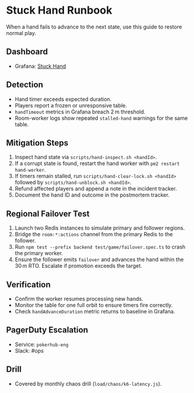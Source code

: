 # Stuck Hand Runbook

When a hand fails to advance to the next state, use this guide to restore normal play.

## Dashboard
- Grafana: [Stuck Hand](../analytics-dashboards.md)

## Detection
- Hand timer exceeds expected duration.
- Players report a frozen or unresponsive table.
- `handTimeout` metrics in Grafana breach 2 m threshold.
- Room-worker logs show repeated `stalled-hand` warnings for the same table.

## Mitigation Steps
1. Inspect hand state via `scripts/hand-inspect.sh <handId>`.
2. If a corrupt state is found, restart the hand worker with `pm2 restart hand-worker`.
3. If timers remain stalled, run `scripts/hand-clear-lock.sh <handId>` followed by `scripts/hand-unblock.sh <handId>`.
4. Refund affected players and append a note in the incident tracker.
5. Document the hand ID and outcome in the postmortem tracker.

## Regional Failover Test
1. Launch two Redis instances to simulate primary and follower regions.
2. Bridge the `room:*:actions` channel from the primary Redis to the follower.
3. Run `npm test --prefix backend test/game/failover.spec.ts` to crash the primary worker.
4. Ensure the follower emits `failover` and advances the hand within the 30 m RTO. Escalate if promotion exceeds the target.

## Verification
- Confirm the worker resumes processing new hands.
- Monitor the table for one full orbit to ensure timers fire correctly.
- Check `handAdvanceDuration` metric returns to baseline in Grafana.

## PagerDuty Escalation
- Service: `pokerhub-eng`
- Slack: #ops

## Drill
- Covered by monthly chaos drill (`load/chaos/k6-latency.js`).
